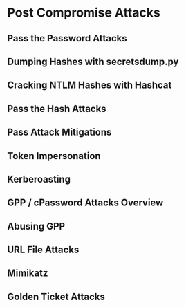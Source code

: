 # Post Compromise Attacks

## Pass the Password Attacks

## Dumping Hashes with secretsdump.py

## Cracking NTLM Hashes with Hashcat

## Pass the Hash Attacks

## Pass Attack Mitigations

## Token Impersonation

## Kerberoasting

## GPP / cPassword Attacks Overview

## Abusing GPP

## URL File Attacks

## Mimikatz

## Golden Ticket Attacks
